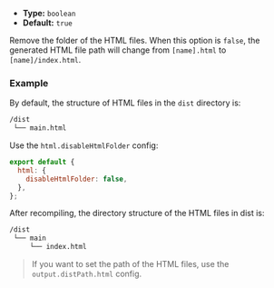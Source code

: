 - **Type:** `boolean`
- **Default:** `true`

Remove the folder of the HTML files. When this option is `false`, the generated HTML file path will change from `[name].html` to `[name]/index.html`.

### Example

By default, the structure of HTML files in the `dist` directory is:

```bash
/dist
 └── main.html
```

Use the `html.disableHtmlFolder` config:

```js
export default {
  html: {
    disableHtmlFolder: false,
  },
};
```

After recompiling, the directory structure of the HTML files in dist is:

```bash
/dist
 └── main
     └── index.html
```

> If you want to set the path of the HTML files, use the `output.distPath.html` config.
